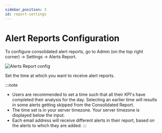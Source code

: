 ```yaml
---
sidebar_position: 3
id: report-settings
---
```


# Alert Reports Configuration

To configure consolidated alert reports, go to Admin (on the top right corner) &rarr; Settings &rarr; Alerts Report.

![Alerts Report config](/img/Alerts/reports_config.png)

Set the time at which you want to receive alert reports. 

:::note
- Users are recommended to set a time such that all their KPI's have completed their analysis for the day. Selecting an earlier time will results in some alerts getting skipped from the Consolidated Report.
- The time set is in your server timezone. Your server timezone is displayed below the input.
- Each email address will receive different alerts in their report, based on the alerts to which they are added.
:::

